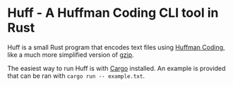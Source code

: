 # Huff - A Huffman Coding CLI tool in Rust

Huff is a small Rust program that encodes text files using [Huffman Coding](https://en.wikipedia.org/wiki/Huffman_coding), like a much more simplified version of [gzip](https://en.wikipedia.org/wiki/Gzip).

The easiest way to run Huff is with [Cargo](https://github.com/rust-lang/cargo) installed. An example is provided that can be ran with `cargo run -- example.txt`.
